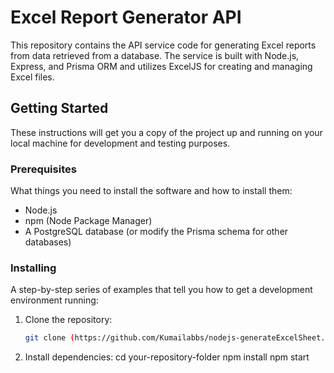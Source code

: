 # Excel Report Generator API

This repository contains the API service code for generating Excel reports from data retrieved from a database. The service is built with Node.js, Express, and Prisma ORM and utilizes ExcelJS for creating and managing Excel files.

## Getting Started

These instructions will get you a copy of the project up and running on your local machine for development and testing purposes.

### Prerequisites

What things you need to install the software and how to install them:

- Node.js
- npm (Node Package Manager)
- A PostgreSQL database (or modify the Prisma schema for other databases)

### Installing

A step-by-step series of examples that tell you how to get a development environment running:

1. Clone the repository:
   ```bash
   git clone (https://github.com/Kumailabbs/nodejs-generateExcelSheet.git)

2. Install dependencies:
   cd your-repository-folder
   npm install
   npm start
